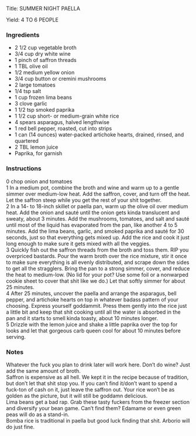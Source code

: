 <!DOCTYPE HTML PUBLIC "-//W3C//DTD HTML 4.0 Transitional//EN">
<html>
  <head>
  <title>SUMMER NIGHT PAELLA</title><link rel='stylesheet' href='style.css' type='text/css'><meta http-equiv="Content-Style-Stype" content="text/css">
     <meta http-equiv="Content-Type" content="text/html;charset=utf-8">
     </head><body><div class="recipe" itemscope itemtype="http://schema.org/Recipe"><div class='header'><p class="title"><span class="label">Title:</span> <span itemprop="name">SUMMER NIGHT PAELLA</span></p>
<p class="yields"><span class="label">Yield:</span> <span itemprop="recipeYield">4 TO 6 PEOPLE</span></p>
</div><div class="ing"><h3>Ingredients</h3><ul class="ing"><li class="ing" itemprop="ingredients">2 1/2 cup vegetable broth </li>
<li class="ing" itemprop="ingredients">3/4 cup dry white wine </li>
<li class="ing" itemprop="ingredients">1 pinch of saffron threads </li>
<li class="ing" itemprop="ingredients">1 TBL olive oil </li>
<li class="ing" itemprop="ingredients">1/2 medium yellow onion </li>
<li class="ing" itemprop="ingredients">3/4 cup button or cremini mushrooms </li>
<li class="ing" itemprop="ingredients">2 large tomatoes </li>
<li class="ing" itemprop="ingredients">1/4 tsp salt </li>
<li class="ing" itemprop="ingredients">1 cup frozen lima beans </li>
<li class="ing" itemprop="ingredients">3 clove garlic </li>
<li class="ing" itemprop="ingredients">1 1/2 tsp smoked paprika </li>
<li class="ing" itemprop="ingredients">1 1/2 cup short- or medium-grain white rice </li>
<li class="ing" itemprop="ingredients">4 spears asparagus, halved lengthwise </li>
<li class="ing" itemprop="ingredients">1 red bell pepper, roasted, cut into strips </li>
<li class="ing" itemprop="ingredients">1 can (14 ounces) water-packed artichoke hearts, drained, rinsed, and quartered </li>
<li class="ing" itemprop="ingredients">2 TBL lemon juice </li>
<li class="ing" itemprop="ingredients">Paprika, for garnish </li>
</ul>
</div>
<div class="instructions"><h3 class="Instructions">Instructions</h3><div itemprop="recipeInstructions"><p>0 chop onion and tomatoes<br>1 In a medium pot, combine the broth and wine and warm up to a gentle simmer over medium-low heat. Add the saffron, cover, and turn off the heat. Let the saffron steep while you get the rest of your shit together.<br>2 In a 14- to 18-inch skillet or paella pan, warm up the olive oil over medium heat. Add the onion and sauté until the onion gets kinda translucent and sweaty, about 3 minutes. Add the mushrooms, tomatoes, and salt and sauté until most of the liquid has evaporated from the pan, like another 4 to 5 minutes. Add the lima beans, garlic, and smoked paprika and sauté for 30 seconds, just so that everything gets mixed up. Add the rice and cook it just long enough to make sure it gets mixed with all the veggies.<br>3 Quickly fish out the saffron threads from the broth and toss them. RIP you overpriced bastards. Pour the warm broth over the rice mixture, stir it once to make sure everything is all evenly distributed, and scrape down the sides to get all the stragglers. Bring the pan to a strong simmer, cover, and reduce the heat to medium-low. (No lid for your pot? Use some foil or a nonwarped cookie sheet to cover that shit like we do.) Let that softly simmer for about 25 minutes.<br>4 After 25 minutes, uncover the paella and arrange the asparagus, bell pepper, and artichoke hearts on top in whatever badass pattern of your choosing. Express yourself goddammit. Press them gently into the rice just a little bit and keep that shit cooking until all the water is absorbed in the pan and it starts to smell kinda toasty, about 10 minutes longer.<br>5 Drizzle with the lemon juice and shake a little paprika over the top for looks and let that gorgeous carb queen cool for about 10 minutes before serving.</p></div></div><div class="modifications"><h3 class="Notes">Notes</h3><p>Whatever the fuck you plan to drink later will work here. Don’t do wine? Just add the same amount of broth.<br> Saffron is expensive as all hell. We kept it in the recipe because of tradition, but don’t let that shit stop you. If you can’t find it/don’t want to spend a fuck-ton of cash on it, just leave the saffron out. Your rice won’t be as golden as the picture, but it will still be goddamn delicious.<br> Lima beans get a bad rap. Grab these tasty fuckers from the freezer section and diversify your bean game. Can’t find them? Edamame or even green peas will do as a stand-in.<br> Bomba rice is traditional in paella but good luck finding that shit. Arborio will do just fine.</p></div></div>

</body>
</html>